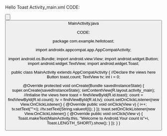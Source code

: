 Hello Toast Activity_main.xml CODE:

<Button
    android:layout_width="match_parent"
    android:layout_height="wrap_content"
    android:layout_weight="0.5"
    android:id="@+id/toast"
    android:text="Toast"/>

<TextView
    android:layout_width="match_parent"
    android:layout_height="wrap_content"
    android:id="@+id/tv"
    android:text="0"
    android:textSize="150sp"
    android:layout_weight="9"
    android:gravity="center"/>

<Button
    android:layout_width="match_parent"
    android:layout_height="wrap_content"
    android:id="@+id/count"
    android:text="Count"
    android:layout_weight="0.5"/>
MainActivity.java

CODE:

package com.example.hellotoast;

import androidx.appcompat.app.AppCompatActivity;

import android.os.Bundle; import android.view.View; import android.widget.Button; import android.widget.TextView; import android.widget.Toast;

public class MainActivity extends AppCompatActivity { //Declare the views here Button toast,count; TextView tv; int i = 0;

@Override
protected void onCreate(Bundle savedInstanceState) {
    super.onCreate(savedInstanceState);
    setContentView(R.layout.activity_main);
    //Intialise the views here
    toast = findViewById(R.id.toast);
    count = findViewById(R.id.count);
    tv = findViewById(R.id.tv);
     count.setOnClickListener(new View.OnClickListener() {
         @Override
         public void onClick(View v) {
             i++;
             tv.setText(""+i);
             //tv.setText(String.valueof(i));
         }
     });
     toast.setOnClickListener(new View.OnClickListener() {
         @Override
         public void onClick(View v) {
             Toast.makeText(MainActivity.this,
                     "Welcome to Android.Your count is"+i,
                     Toast.LENGTH_SHORT).show();
         }
     });
}
}


